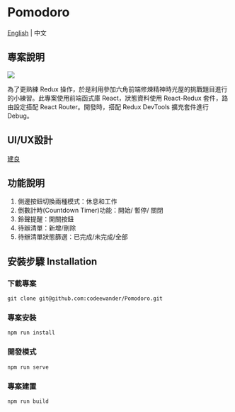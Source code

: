 # Pomodoro

[English](./README.md) | 中文

## 專案說明

![](https://i.imgur.com/RXytyLi.png)

為了更熟練 Redux 操作，於是利用參加六角前端修煉精神時光屋的挑戰題目進行的小練習。此專案使用前端函式庫 React，狀態資料使用 React-Redux 套件，路由設定搭配 React Router。開發時，搭配 Redux DevTools 擴充套件進行 Debug。

## UI/UX設計
[建良](https://challenge.thef2e.com/user/3?schedule=2590#works-2590)

## 功能說明

1. 側邊按鈕切換兩種模式：休息和工作
2. 倒數計時(Countdown Timer)功能：開始/ 暫停/ 關閉
3. 鈴聲提醒：開關按鈕
4. 待辦清單：新增/刪除
5. 待辦清單狀態篩選：已完成/未完成/全部

## 安裝步驟 Installation

### 下載專案

```
git clone git@github.com:codeewander/Pomodoro.git
```

### 專案安裝

```
npm run install
```

### 開發模式

```
npm run serve
```

### 專案建置

```
npm run build
```

